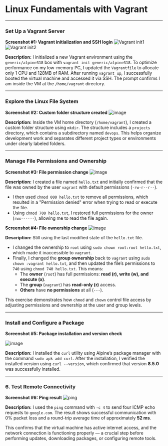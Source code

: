 # Linux Fundamentals with Vagrant

---

### **Set Up a Vagrant Server**

**Screenshot #1: Vagrant initialization and SSH login**
![Vagrant init1](https://github.com/user-attachments/assets/db30df0e-fc24-40aa-95bf-e3382f7d3c61)
![Vagrant init2](https://github.com/user-attachments/assets/14146645-8719-4f18-bec3-8eb13b55fe6d)

**Description:**
I initialized a new Vagrant environment using the `generic/alpine318` box with `vagrant init generic/alpine318`. To optimize performance on my low-memory PC, I updated the `Vagrantfile` to allocate only 1 CPU and 128MB of RAM. After running `vagrant up`, I successfully booted the virtual machine and accessed it via SSH. The prompt confirms I am inside the VM at the `/home/vagrant` directory.

---


### **Explore the Linux File System**

**Screenshot #2: Custom folder structure created**
![image](https://github.com/user-attachments/assets/16e3eed5-f8e2-46ed-a950-e1e1683fa163)

**Description:**
Inside the VM home directory (`/home/vagrant`), I created a custom folder structure using `mkdir`. The structure includes a `projects` directory, which contains a subdirectory named `devops`. This helps organize development work and separates different project types or environments under clearly labeled folders.

---


### **Manage File Permissions and Ownership**

**Screenshot #3: File permission change**
![image](https://github.com/user-attachments/assets/e604c447-4a82-4e9f-8bf2-eb107c59a06f)

**Description:**
I created a file named `hello.txt` and initially confirmed that the file was owned by the user `vagrant` with default permissions (`-rw-r--r--`).
* I then used `chmod 000 hello.txt` to remove all permissions, which resulted in a "Permission denied" error when trying to read or execute the file.
* Using `chmod 700 hello.txt`, I restored full permissions for the owner (`rwx------`), allowing me to read the file again.

**Screenshot #4: File ownership change**
![image](https://github.com/user-attachments/assets/85034d63-e4c1-4379-b672-61182eabbcb6)

**Description:**
Still using the last modified state of the `hello.txt` file.
* I changed the ownership to `root` using `sudo chown root:root hello.txt`, which made it inaccessible to `vagrant`.
* Finally, I changed the **group ownership** back to `vagrant` using `sudo chown :vagrant hello.txt`, and then updated the file’s permissions to `740` using `chmod 740 hello.txt`. This means:
  * The **owner** (`root`) has full permissions: **read (r), write (w), and execute (x)**.
  * The **group** (`vagrant`) has **read-only (r)** access.
  * **Others** have **no permissions** at all (`---`).

This exercise demonstrates how `chmod` and `chown` control file access by adjusting permissions and ownership at the user and group levels.

---

### **Install and Configure a Package**

**Screenshot #5: Package installation and version check**

![image](https://github.com/user-attachments/assets/15a7c022-9062-4f5d-b1db-4a874552f000)

**Description:**
I installed the `curl` utility using Alpine’s package manager with the command `sudo apk add curl`. After the installation, I verified the installed version using `curl --version`, which confirmed that version **8.5.0** was successfully installed.

---


### **6. Test Remote Connectivity**

**Screenshot #6: Ping result**
![ping](https://github.com/user-attachments/assets/46e8f8c4-af72-479c-bbff-6e6711640d34)

**Description:**
I used the `ping` command with `-c 4` to send four ICMP echo requests to `google.com`. The result shows successful communication with 0% packet loss and a round-trip average time of approximately **52 ms**.

This confirms that the virtual machine has active internet access, and the network connection is functioning properly — a crucial step before performing updates, downloading packages, or configuring remote tools.
